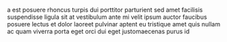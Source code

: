 a est posuere rhoncus turpis dui porttitor parturient sed amet facilisis
suspendisse ligula sit at vestibulum ante mi velit ipsum auctor faucibus
posuere lectus et dolor laoreet pulvinar aptent eu tristique amet quis nullam
ac quam viverra porta eget orci dui eget justomaecenas purus id